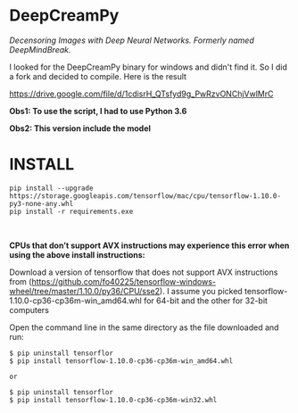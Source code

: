 # DeepCreamPy
*Decensoring Images with Deep Neural Networks. Formerly named DeepMindBreak.*


I looked for the DeepCreamPy binary for windows and didn't find it. So I did a fork and decided to compile. Here is the result

https://drive.google.com/file/d/1cdisrH_QTsfyd9g_PwRzvONChjVwlMrC


**Obs1: To use the script, I had to use Python 3.6**

**Obs2: This version include the model**

# INSTALL
```
pip install --upgrade https://storage.googleapis.com/tensorflow/mac/cpu/tensorflow-1.10.0-py3-none-any.whl
pip install -r requirements.exe
```
</br>

**CPUs that don’t support AVX instructions may experience this error when using the above install instructions:**

Download a version of tensorflow that does not support AVX instructions from (https://github.com/fo40225/tensorflow-windows-wheel/tree/master/1.10.0/py36/CPU/sse2). I assume you picked tensorflow-1.10.0-cp36-cp36m-win_amd64.whl for 64-bit and the other for 32-bit computers

Open the command line in the same directory as the file downloaded and run:

```
$ pip uninstall tensorflor 
$ pip install tensorflow-1.10.0-cp36-cp36m-win_amd64.whl

or

$ pip uninstall tensorflor 
$ pip install tensorflow-1.10.0-cp36-cp36m-win32.whl
```
